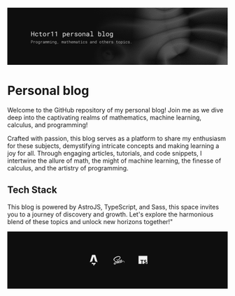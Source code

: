 ![banner image](./public/banner_readme.png)

# Personal blog
Welcome to the GitHub repository of my personal blog! Join me as we dive deep into the captivating realms of mathematics, machine learning, calculus, and programming!

Crafted with passion, this blog serves as a platform to share my enthusiasm for these subjects, demystifying intricate concepts and making learning a joy for all. Through engaging articles, tutorials, and code snippets, I intertwine the allure of math, the might of machine learning, the finesse of calculus, and the artistry of programming. 

## Tech Stack

This blog is powered by AstroJS, TypeScript, and Sass, this space invites you to a journey of discovery and growth. Let's explore the harmonious blend of these topics and unlock new horizons together!"

![tech stack](./public/tech_stack.png)